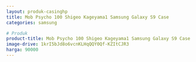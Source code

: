 ```yaml
---
layout: produk-casinghp
title: Mob Psycho 100 Shigeo Kageyama1 Samsung Galaxy S9 Case
categories: samsung

# Produk
product-title: Mob Psycho 100 Shigeo Kageyama1 Samsung Galaxy S9 Case
image-drive: 1krI5bJd8o6vcnKLHqQQY0Qf-KZItCJR3
harga: 90000
---
```

